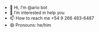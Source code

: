 - 👋 Hi, I’m @ario bot
- 👀 I’m interested in help you 
- 📫 How to reach me +54 9 266 483-6487
- 😄 Pronouns: he/him

<!---
shiritoJ/shiritoJ is a ✨ special ✨ repository because its `README.md` (this file) appears on your GitHub profile.
You can click the Preview link to take a look at your changes.
--->
